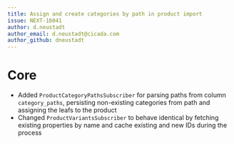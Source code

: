 ```yaml
---
title: Assign and create categories by path in product import
issue: NEXT-16041
author: d.neustadt
author_email: d.neustadt@cicada.com 
author_github: dneustadt
---
```

# Core
* Added `ProductCategoryPathsSubscriber` for parsing paths from column `category_paths`, persisting non-existing categories from path and assigning the leafs to the product
* Changed `ProductVariantsSubscriber` to behave identical by fetching existing properties by name and cache existing and new IDs during the process
